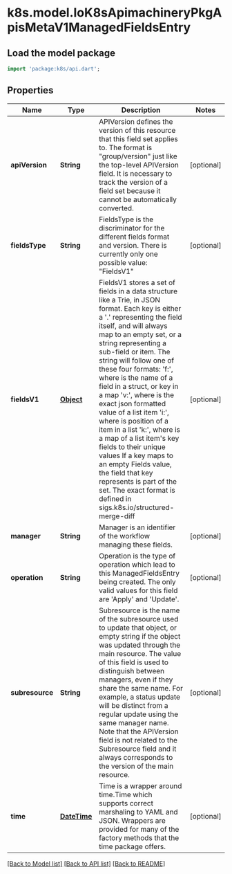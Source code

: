# k8s.model.IoK8sApimachineryPkgApisMetaV1ManagedFieldsEntry

## Load the model package
```dart
import 'package:k8s/api.dart';
```

## Properties
Name | Type | Description | Notes
------------ | ------------- | ------------- | -------------
**apiVersion** | **String** | APIVersion defines the version of this resource that this field set applies to. The format is \"group/version\" just like the top-level APIVersion field. It is necessary to track the version of a field set because it cannot be automatically converted. | [optional] 
**fieldsType** | **String** | FieldsType is the discriminator for the different fields format and version. There is currently only one possible value: \"FieldsV1\" | [optional] 
**fieldsV1** | [**Object**](.md) | FieldsV1 stores a set of fields in a data structure like a Trie, in JSON format.  Each key is either a '.' representing the field itself, and will always map to an empty set, or a string representing a sub-field or item. The string will follow one of these four formats: 'f:<name>', where <name> is the name of a field in a struct, or key in a map 'v:<value>', where <value> is the exact json formatted value of a list item 'i:<index>', where <index> is position of a item in a list 'k:<keys>', where <keys> is a map of  a list item's key fields to their unique values If a key maps to an empty Fields value, the field that key represents is part of the set.  The exact format is defined in sigs.k8s.io/structured-merge-diff | [optional] 
**manager** | **String** | Manager is an identifier of the workflow managing these fields. | [optional] 
**operation** | **String** | Operation is the type of operation which lead to this ManagedFieldsEntry being created. The only valid values for this field are 'Apply' and 'Update'. | [optional] 
**subresource** | **String** | Subresource is the name of the subresource used to update that object, or empty string if the object was updated through the main resource. The value of this field is used to distinguish between managers, even if they share the same name. For example, a status update will be distinct from a regular update using the same manager name. Note that the APIVersion field is not related to the Subresource field and it always corresponds to the version of the main resource. | [optional] 
**time** | [**DateTime**](DateTime.md) | Time is a wrapper around time.Time which supports correct marshaling to YAML and JSON.  Wrappers are provided for many of the factory methods that the time package offers. | [optional] 

[[Back to Model list]](../README.md#documentation-for-models) [[Back to API list]](../README.md#documentation-for-api-endpoints) [[Back to README]](../README.md)


